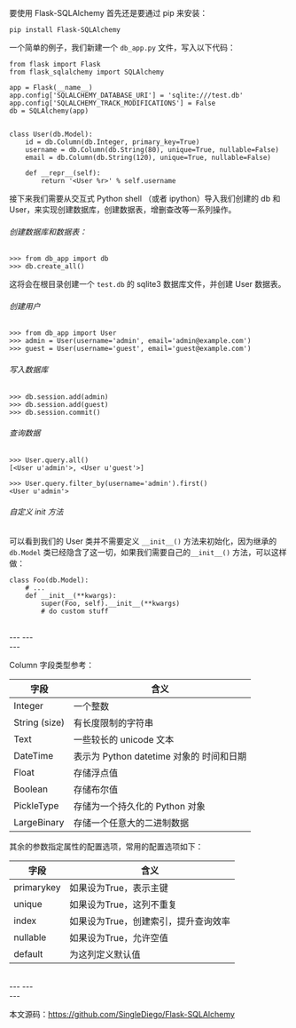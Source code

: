 要使用 Flask-SQLAlchemy 首先还是要通过 pip 来安装：
```
pip install Flask-SQLAlchemy
```

一个简单的例子，我们新建一个 ``db_app.py`` 文件，写入以下代码：
```
from flask import Flask
from flask_sqlalchemy import SQLAlchemy

app = Flask(__name__)
app.config['SQLALCHEMY_DATABASE_URI'] = 'sqlite:///test.db'
app.config['SQLALCHEMY_TRACK_MODIFICATIONS'] = False
db = SQLAlchemy(app)


class User(db.Model):
    id = db.Column(db.Integer, primary_key=True)
    username = db.Column(db.String(80), unique=True, nullable=False)
    email = db.Column(db.String(120), unique=True, nullable=False)

    def __repr__(self):
        return '<User %r>' % self.username
```

接下来我们需要从交互式 Python shell （或者 ipython）导入我们创建的 db 和 User，来实现创建数据库，创建数据表，增删查改等一系列操作。

###### 创建数据库和数据表：
```
>>> from db_app import db
>>> db.create_all()
```

这将会在根目录创建一个 ``test.db`` 的 sqlite3 数据库文件，并创建 User 数据表。

###### 创建用户
```
>>> from db_app import User
>>> admin = User(username='admin', email='admin@example.com')
>>> guest = User(username='guest', email='guest@example.com')
```

###### 写入数据库
```
>>> db.session.add(admin)
>>> db.session.add(guest)
>>> db.session.commit()
```

###### 查询数据
```
>>> User.query.all()
[<User u'admin'>, <User u'guest'>]

>>> User.query.filter_by(username='admin').first()
<User u'admin'>
```

###### 自定义 init 方法

可以看到我们的 User 类并不需要定义 ``__init__()`` 方法来初始化，因为继承的 ``db.Model`` 类已经隐含了这一切，如果我们需要自己的``__init__()`` 方法，可以这样做：

```
class Foo(db.Model):
    # ...
    def __init__(**kwargs):
        super(Foo, self).__init__(**kwargs)
        # do custom stuff
```

<br>
---
---
<br>
---

Column 字段类型参考：

字段	|	含义
| ------ | ------ |
Integer	|	一个整数
String (size)	|	有长度限制的字符串
Text	|	一些较长的 unicode 文本
DateTime	|	表示为 Python datetime 对象的 时间和日期
Float	|	存储浮点值
Boolean	|	存储布尔值
PickleType	|	存储为一个持久化的 Python 对象
LargeBinary	|	存储一个任意大的二进制数据

其余的参数指定属性的配置选项，常用的配置选项如下：

字段	|	含义
| ------ | ------ |
primarykey	|    如果设为True，表示主键
unique	|    如果设为True，这列不重复
index	|    如果设为True，创建索引，提升查询效率
nullable	|    如果设为True，允许空值
default	|    为这列定义默认值

<br>
---
---
<br>
---

本文源码：https://github.com/SingleDiego/Flask-SQLAlchemy
